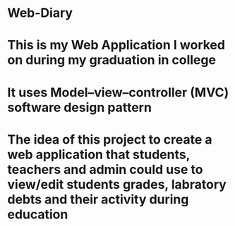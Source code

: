 # Web-Diary
# This is my Web Application I worked on during my graduation in college
# It uses Model–view–controller (MVC) software design pattern
# The idea of this project to create a web application that students, teachers and admin could use to view/edit students grades, labratory debts and their activity during education
